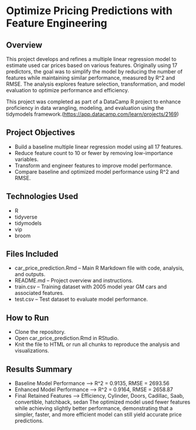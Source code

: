 # Optimize Pricing Predictions with Feature Engineering
## Overview
This project develops and refines a multiple linear regression model to estimate used car prices based on various features. Originally using 17 predictors, the goal was to simplify the model by reducing the number of features while maintaining similar performance, measured by R^2 and RMSE. The analysis explores feature selection, transformation, and model evaluation to optimize performance and efficiency.

This project was completed as part of a DataCamp R project to enhance proficiency in data wrangling, modeling, and evaluation using the tidymodels framework.(https://app.datacamp.com/learn/projects/2169)

## Project Objectives
- Build a baseline multiple linear regression model using all 17 features.
- Reduce feature count to 10 or fewer by removing low-importance variables.
- Transform and engineer features to improve model performance.
- Compare baseline and optimized model performance using R^2 and RMSE.

## Technologies Used
- R
- tidyverse
- tidymodels
- vip
- broom

## Files Included
- car_price_prediction.Rmd – Main R Markdown file with code, analysis, and outputs.
- README.md – Project overview and instructions.
- train.csv – Training dataset with 2005 model year GM cars and associated features.
- test.csv – Test dataset to evaluate model performance.

## How to Run
- Clone the repository.
- Open car_price_prediction.Rmd in RStudio.
- Knit the file to HTML or run all chunks to reproduce the analysis and visualizations.

## Results Summary
- Baseline Model Performance --> R^2 = 0.9135, RMSE = 2693.56
- Enhanced Model Performance --> R^2 = 0.9164, RMSE = 2658.87
- Final Retained Features --> Efficiency, Cylinder, Doors, Cadillac, Saab, convertible, hatchback, sedan
The optimized model used fewer features while achieving slightly better performance, demonstrating that a simpler, faster, and more efficient model can still yield accurate price predictions.
